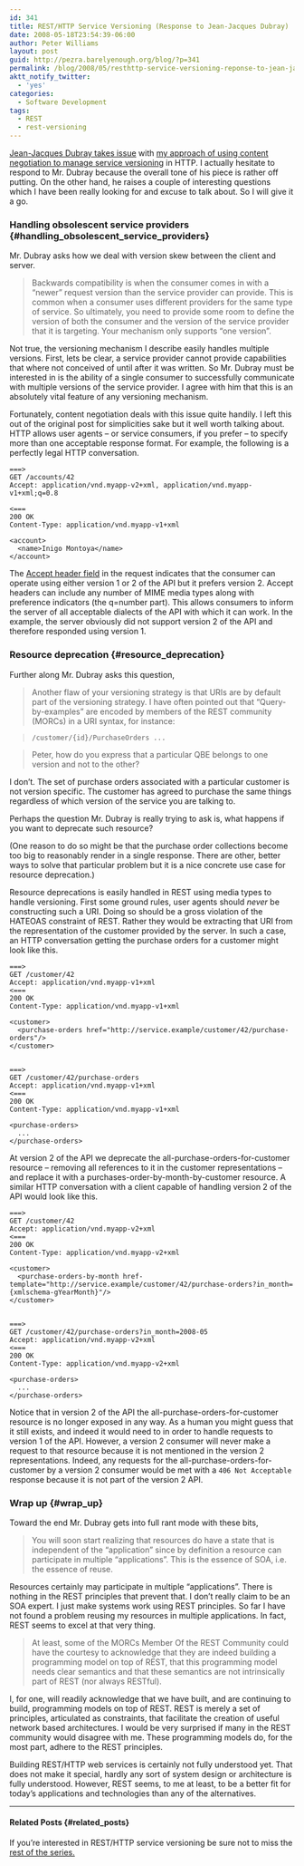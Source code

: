 ```yaml
---
id: 341
title: REST/HTTP Service Versioning (Response to Jean-Jacques Dubray)
date: 2008-05-18T23:54:39-06:00
author: Peter Williams
layout: post
guid: http://pezra.barelyenough.org/blog/?p=341
permalink: /blog/2008/05/resthttp-service-versioning-reponse-to-jean-jacques-dubray/
aktt_notify_twitter:
  - 'yes'
categories:
  - Software Development
tags:
  - REST
  - rest-versioning
---
```

[Jean-Jacques Dubray takes issue](http://www.ebpml.org/blog/89.htm) with [my approach of using content negotiation to manage service versioning](http://pezra.barelyenough.org/blog/2008/05/versioning-rest-web-services/) in HTTP. I actually hesitate to respond to Mr. Dubray because the overall tone of his piece is rather off putting. On the other hand, he raises a couple of interesting questions which I have been really looking for and excuse to talk about. So I will give it a go.

### Handling obsolescent service providers {#handling_obsolescent_service_providers}

Mr. Dubray asks how we deal with version skew between the client and server.

> Backwards compatibility is when the consumer comes in with a &#8220;newer&#8221; request version than the service provider can provide. This is common when a consumer uses different providers for the same type of service. So ultimately, you need to provide some room to define the version of both the consumer and the version of the service provider that it is targeting. Your mechanism only supports &#8220;one version&#8221;.

Not true, the versioning mechanism I describe easily handles multiple versions. First, lets be clear, a service provider cannot provide capabilities that where not conceived of until after it was written. So Mr. Dubray must be interested in is the ability of a single consumer to successfully communicate with multiple versions of the service provider. I agree with him that this is an absolutely vital feature of any versioning mechanism.

Fortunately, content negotiation deals with this issue quite handily. I left this out of the original post for simplicities sake but it well worth talking about. HTTP allows user agents &#8211; or service consumers, if you prefer &#8211; to specify more than one acceptable response format. For example, the following is a perfectly legal HTTP conversation.

    ===>
    GET /accounts/42
    Accept: application/vnd.myapp-v2+xml, application/vnd.myapp-v1+xml;q=0.8
    
    <===
    200 OK
    Content-Type: application/vnd.myapp-v1+xml
    
    <account>
      <name>Inigo Montoya</name>
    </account>

The [Accept header field](http://www.w3.org/Protocols/rfc2616/rfc2616-sec14.html) in the request indicates that the consumer can operate using either version 1 or 2 of the API but it prefers version 2. Accept headers can include any number of MIME media types along with preference indicators (the q=number part). This allows consumers to inform the server of all acceptable dialects of the API with which it can work. In the example, the server obviously did not support version 2 of the API and therefore responded using version 1.

### Resource deprecation {#resource_deprecation}

Further along Mr. Dubray asks this question,

> Another flaw of your versioning strategy is that URIs are by default part of the versioning strategy. I have often pointed out that &#8220;Query-by-examples&#8221; are encoded by members of the REST community (MORCs) in a URI syntax, for instance:

>     /customer/{id}/PurchaseOrders ...

> Peter, how do you express that a particular QBE belongs to one version and not to the other?

I don&#8217;t. The set of purchase orders associated with a particular customer is not version specific. The customer has agreed to purchase the same things regardless of which version of the service you are talking to.

Perhaps the question Mr. Dubray is really trying to ask is, what happens if you want to deprecate such resource?

(One reason to do so might be that the purchase order collections become too big to reasonably render in a single response. There are other, better ways to solve that particular problem but it is a nice concrete use case for resource deprecation.)

Resource deprecations is easily handled in REST using media types to handle versioning. First some ground rules, user agents should _never_ be constructing such a URI. Doing so should be a gross violation of the HATEOAS constraint of REST. Rather they would be extracting that URI from the representation of the customer provided by the server. In such a case, an HTTP conversation getting the purchase orders for a customer might look like this.

    ===>
    GET /customer/42
    Accept: application/vnd.myapp-v1+xml
    <===
    200 OK
    Content-Type: application/vnd.myapp-v1+xml
    
    <customer>
      <purchase-orders href="http://service.example/customer/42/purchase-orders"/>
    </customer>
    
    
    ===>
    GET /customer/42/purchase-orders
    Accept: application/vnd.myapp-v1+xml
    <===
    200 OK    
    Content-Type: application/vnd.myapp-v1+xml
    
    <purchase-orders>
      ...
    </purchase-orders>

At version 2 of the API we deprecate the all-purchase-orders-for-customer resource &#8211; removing all references to it in the customer representations &#8211; and replace it with a purchases-order-by-month-by-customer resource. A similar HTTP conversation with a client capable of handling version 2 of the API would look like this.

    ===>
    GET /customer/42
    Accept: application/vnd.myapp-v2+xml
    <===
    200 OK
    Content-Type: application/vnd.myapp-v2+xml
    
    <customer>
      <purchase-orders-by-month href-template="http://service.example/customer/42/purchase-orders?in_month={xmlschema-gYearMonth}"/>
    </customer>
    
    
    ===>
    GET /customer/42/purchase-orders?in_month=2008-05
    Accept: application/vnd.myapp-v2+xml
    <===
    200 OK    
    Content-Type: application/vnd.myapp-v2+xml
    
    <purchase-orders>
      ...
    </purchase-orders>

Notice that in version 2 of the API the all-purchase-orders-for-customer resource is no longer exposed in any way. As a human you might guess that it still exists, and indeed it would need to in order to handle requests to version 1 of the API. However, a version 2 consumer will never make a request to that resource because it is not mentioned in the version 2 representations. Indeed, any requests for the all-purchase-orders-for-customer by a version 2 consumer would be met with a `406 Not Acceptable` response because it is not part of the version 2 API.

### Wrap up {#wrap_up}

Toward the end Mr. Dubray gets into full rant mode with these bits,

> You will soon start realizing that resources do have a state that is independent of the &#8220;application&#8221; since by definition a resource can participate in multiple &#8220;applications&#8221;. This is the essence of SOA, i.e. the essence of reuse.

Resources certainly may participate in multiple &#8220;applications&#8221;. There is nothing in the REST principles that prevent that. I don&#8217;t really claim to be an SOA expert. I just make systems work using REST principles. So far I have not found a problem reusing my resources in multiple applications. In fact, REST seems to excel at that very thing.

> At least, some of the MORCs <span>Member Of the REST Community</span> could have the courtesy to acknowledge that they are indeed building a programming model on top of REST, that this programming model needs clear semantics and that these semantics are not intrinsically part of REST (nor always RESTful).

I, for one, will readily acknowledge that we have built, and are continuing to build, programming models on top of REST. REST is merely a set of principles, articulated as constraints, that facilitate the creation of useful network based architectures. I would be very surprised if many in the REST community would disagree with me. These programming models do, for the most part, adhere to the REST principles.

Building REST/HTTP web services is certainly not fully understood yet. That does not make it special, hardly any sort of system design or architecture is fully understood. However, REST seems, to me at least, to be a better fit for today&#8217;s applications and technologies than any of the alternatives.

* * *

#### Related Posts {#related_posts}

If you&#8217;re interested in REST/HTTP service versioning be sure not to miss the [rest of the series.](/blog/tag/rest-versioning/)